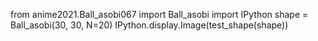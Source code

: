 from anime2021.Ball_asobi067 import Ball_asobi
import IPython
shape = Ball_asobi(30, 30, N=20)
IPython.display.Image(test_shape(shape))
